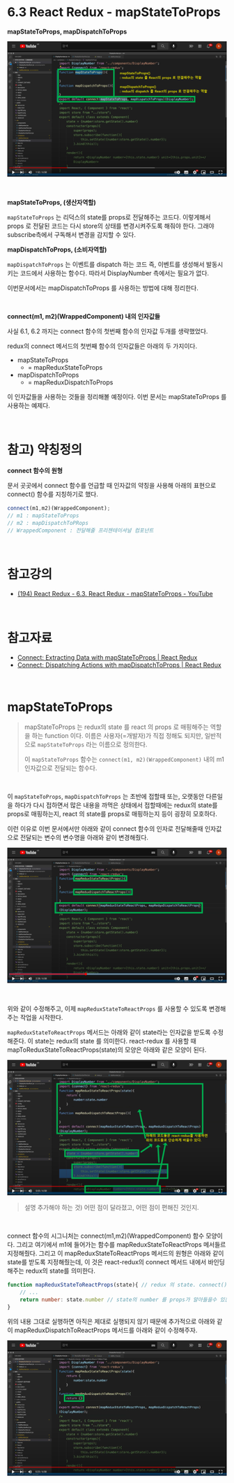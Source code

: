 # 6.3 React Redux - mapStateToProps

**mapStateToProps, mapDispatchToProps**<br>

![1](./img/6-REACT-REDUX-MAP-STATE-TO-PROPS/1.png)

<br>

**mapStateToProps, (생산자역할)** <br>

`mapStateToProps` 는 리덕스의 state를 props로 전달해주는 코드다. 이렇게해서 props 로 전달된 코드는 다시 store의 상태를 변경시켜주도록 해줘야 한다. 그래야 subscribe측에서 구독해서 변경을 감지할 수 있다.<br>

**mapDispatchToProps, (소비자역할)**<br>

`mapDispatchToProps` 는 이벤트를 dispatch 하는 코드 즉, 이벤트를 생성해서 발동시키는 코드에서 사용하는 함수다. 따라서 DisplayNumber 측에서는 필요가 없다.<br>

이번문서에서는 mapDispatchToProps 를 사용하는 방법에 대해 정리한다.<br>

<br>

**connect(m1, m2)(WrappedComponent) 내의 인자값들**<br>

사실 6.1, 6.2 까지는 connect 함수의 첫번째 함수의 인자값 두개를 생략했었다.<br>

redux의 connect 메서드의 첫번째 함수의 인자값들은 아래의 두 가지이다.<br>

- mapStateToProps
  - = mapReduxStateToProps
- mapDispatchToProps
  - = mapReduxDispatchToProps

이 인자값들을 사용하는 것들을 정리해볼 예정이다. 이번 문서는 mapStateToProps 를 사용하는 예제다.<br>

<br>

# 참고) 약칭정의

**connect 함수의 원형**

문서 곳곳에서 connect 함수를 언급할 때 인자값의 약칭을 사용해 아래의 표현으로 connect() 함수를 지칭하기로 했다.

```jsx
connect(m1,m2)(WrappedComponent);
// m1 : mapStateToProps
// m2 : mapDispatchToPRops
// WrappedComponent : 전달해줄 프리젠테이셔널 컴포넌트
```

<br>

# 참고강의

- [(194) React Redux - 6.3. React Redux - mapStateToProps - YouTube](https://www.youtube.com/watch?v=Q1CmuPDUK3Q) <br>

<br>

# 참고자료

- [Connect: Extracting Data with mapStateToProps | React Redux](https://react-redux.js.org/using-react-redux/connect-mapstate)
- [Connect: Dispatching Actions with mapDispatchToProps | React Redux](https://react-redux.js.org/using-react-redux/connect-mapdispatch)

<br>

# mapStateToProps

> mapStateToProps 는 redux의 state 를 react 의 props 로 매핑해주는 역할을 하는 function 이다. 이름은 사용자(=개발자)가 직접 정해도 되지만, 일반적으로 `mapStateToProps` 라는 이름으로 정의한다.<br>
>
> 이 `mapStateToProps` 함수는 `connect(m1, m2)(WrappedComponent)` 내의 m1 인자값으로 전달되는 함수다.<br>

<br>

이 `mapStateToProps`, `mapDispatchToProps` 는 초반에 접할때 또는, 오랫동안 다른일을 하다가 다시 접하면서 많은 내용을 까먹은 상태에서 접할때에는 redux의 state를 props로 매핑하는지, react 의 state를 props로 매핑하는지 등이 굉장히 모호하다.<br>

이런 이유로 이번 문서에서만 아래와 같이 connect 함수의 인자로 전달해줄때 인자값으로 전달되는 변수의 변수명을 아래와 같이 변경해줬다.<br>

![1](./img/6-REACT-REDUX-MAP-STATE-TO-PROPS/2.png)

<br>

위와 같이 수정해주고, 이제 `mapReduxStateToReactProps` 를 사용할 수 있도록 변경해주는 작업을 시작한다.<br>

`mapReduxStateToReactProps` 메서드는 아래와 같이 state라는 인자값을 받도록 수정해준다. 이 state는 redux의 state 를 의미한다. react-redux 를 사용할 때 mapToReduxStateToReactProps(state)의 모양은 아래와 같은 모양이 된다.<br>

![1](./img/6-REACT-REDUX-MAP-STATE-TO-PROPS/3.png)

> 설명 추가해야 하는 것) 어떤 점이 달라졌고, 어떤 점이 편해진 것인지.<br>

<br>

connect 함수의 시그니처는 connect(m1,m2)(WrappedComponent) 함수 모양이다. 그리고 여기에서 m1에 들어가는 함수를 mapReduxStateToReactProps 메서들르 지정해줬다. 그리고 이 mapReduxStateToReactProps 메서드의 원형은 아래와 같이 state를 받도록 지정해줬는데, 이 것은 react-redux의 connect 메서드 내에서 바인딩해주는 redux의 state를 의미한다.

```jsx
function mapReduxStateToReactProps(state){ // redux 의 state. connect()() 내에서 바인딩됨
	// ...
	return number: state.number // state의 number 를 props가 알아들을수 있는 형태의 number로 변환
}
```

위의 내용 그대로 실행하면 아직은 제대로 실행되지 않기 때문에 추가적으로 아래와 같이 mapReduxDispatchToReactProps 메서드를 아래와 같이 수정해주자.<br>

![1](./img/6-REACT-REDUX-MAP-STATE-TO-PROPS/4.png)

<br>